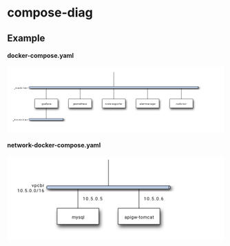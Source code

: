 # compose-diag


## Example

#### docker-compose.yaml

![Simple docker-compose](example/docker-compose.png)

#### network-docker-compose.yaml

![Simple docker-compose with network definition](example/network-docker-compose.png)